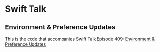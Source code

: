 # Swift Talk
## Environment & Preference Updates

This is the code that accompanies Swift Talk Episode 409: [Environment & Preference Updates](https://talk.objc.io/episodes/S01E409-environment-preference-updates)
